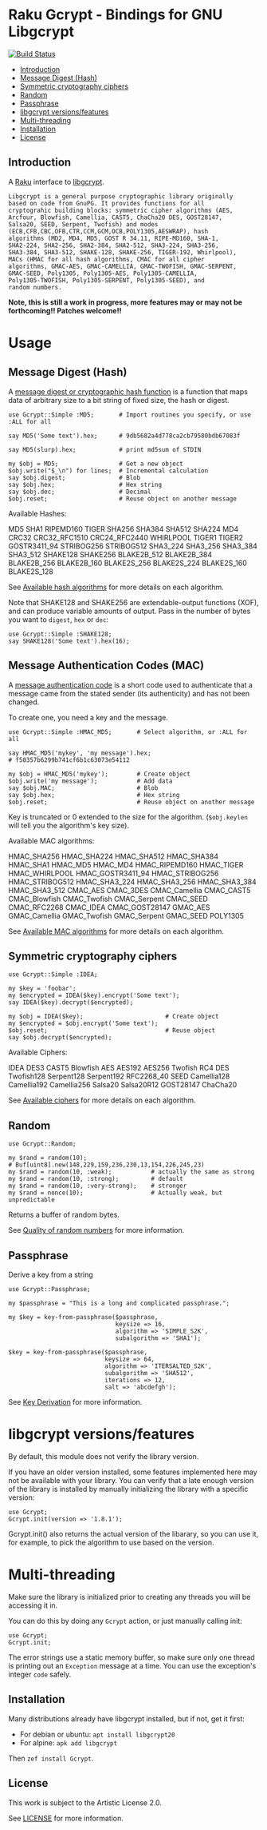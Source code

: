 # Raku Gcrypt - Bindings for GNU Libgcrypt

[![Build Status](https://travis-ci.org/CurtTilmes/raku-libgcrypt.svg)](https://travis-ci.org/CurtTilmes/raku-libgcrypt)

* [Introduction](#introduction)
* [Message Digest (Hash)](#message-digest-hash)
* [Symmetric cryptography ciphers](#symmetric-cryptography-ciphers)
* [Random](#random)
* [Passphrase](#passphrase)
* [libgcrypt versions/features](#libgcrypt-versionsfeatures)
* [Multi-threading](#multi-threading)
* [Installation](#installation)
* [License](#license)

## Introduction

A [Raku](https://raku.org/) interface to
[libgcrypt](https://gnupg.org/software/libgcrypt/).

    Libgcrypt is a general purpose cryptographic library originally
    based on code from GnuPG. It provides functions for all
    cryptograhic building blocks: symmetric cipher algorithms (AES,
    Arcfour, Blowfish, Camellia, CAST5, ChaCha20 DES, GOST28147,
    Salsa20, SEED, Serpent, Twofish) and modes
    (ECB,CFB,CBC,OFB,CTR,CCM,GCM,OCB,POLY1305,AESWRAP), hash
    algorithms (MD2, MD4, MD5, GOST R 34.11, RIPE-MD160, SHA-1,
    SHA2-224, SHA2-256, SHA2-384, SHA2-512, SHA3-224, SHA3-256,
    SHA3-384, SHA3-512, SHAKE-128, SHAKE-256, TIGER-192, Whirlpool),
    MACs (HMAC for all hash algorithms, CMAC for all cipher
    algorithms, GMAC-AES, GMAC-CAMELLIA, GMAC-TWOFISH, GMAC-SERPENT,
    GMAC-SEED, Poly1305, Poly1305-AES, Poly1305-CAMELLIA,
    Poly1305-TWOFISH, Poly1305-SERPENT, Poly1305-SEED), and
    random numbers.

**Note, this is still a work in progress, more features may or may not
  be forthcoming!!  Patches welcome!!**

# Usage

## Message Digest (Hash)

A [message digest or cryptographic hash
function](https://en.wikipedia.org/wiki/Cryptographic_hash_function)
is a function that maps data of arbitrary size to a bit string of
fixed size, the hash or digest.

```
use Gcrypt::Simple :MD5;       # Import routines you specify, or use :ALL for all

say MD5('Some text').hex;      # 9db5682a4d778ca2cb79580bdb67083f

say MD5(slurp).hex;            # print md5sum of STDIN

my $obj = MD5;                 # Get a new object
$obj.write("$_\n") for lines;  # Incremental calculation
say $obj.digest;               # Blob
say $obj.hex;                  # Hex string
say $obj.dec;                  # Decimal
$obj.reset;                    # Reuse object on another message
```

Available Hashes:

MD5 SHA1 RIPEMD160 TIGER SHA256 SHA384 SHA512 SHA224 MD4 CRC32
CRC32_RFC1510 CRC24_RFC2440 WHIRLPOOL TIGER1 TIGER2 GOSTR3411_94
STRIBOG256 STRIBOG512 SHA3_224 SHA3_256 SHA3_384 SHA3_512 SHAKE128
SHAKE256 BLAKE2B_512 BLAKE2B_384 BLAKE2B_256 BLAKE2B_160 BLAKE2S_256
BLAKE2S_224 BLAKE2S_160 BLAKE2S_128

See [Available hash algorithms](https://gnupg.org/documentation/manuals/gcrypt/Available-hash-algorithms.html) for more details on each algorithm.

Note that SHAKE128 and SHAKE256 are extendable-output functions (XOF),
and can produce variable amounts of output.  Pass in the number of
bytes you want to `digest`, `hex` or `dec`:
```
use Gcrypt::Simple :SHAKE128;
say SHAKE128('Some text').hex(16);
```

## Message Authentication Codes (MAC)

A [message authentication
code](https://en.wikipedia.org/wiki/Message_authentication_code) is a
short code used to authenticate that a message came from the stated
sender (its authenticity) and has not been changed.

To create one, you need a key and the message.

```
use Gcrypt::Simple :HMAC_MD5;       # Select algorithm, or :ALL for all

say HMAC_MD5('mykey', 'my message').hex;
# f50357b6299b741cf6b1c63073e54112

my $obj = HMAC_MD5('mykey');        # Create object
$obj.write('my message');           # Add data
say $obj.MAC;                       # Blob
say $obj.hex;                       # Hex string
$obj.reset;                         # Reuse object on another message
```

Key is truncated or 0 extended to the size for the algorithm.
(`$obj.keylen` will tell you the algorithm's key size).

Available MAC algorithms:

HMAC_SHA256 HMAC_SHA224 HMAC_SHA512 HMAC_SHA384 HMAC_SHA1 HMAC_MD5
HMAC_MD4 HMAC_RIPEMD160 HMAC_TIGER HMAC_WHIRLPOOL HMAC_GOSTR3411_94
HMAC_STRIBOG256 HMAC_STRIBOG512 HMAC_SHA3_224 HMAC_SHA3_256
HMAC_SHA3_384 HMAC_SHA3_512 CMAC_AES CMAC_3DES CMAC_Camellia
CMAC_CAST5 CMAC_Blowfish CMAC_Twofish CMAC_Serpent CMAC_SEED
CMAC_RFC2268 CMAC_IDEA CMAC_GOST28147 GMAC_AES GMAC_Camellia
GMAC_Twofish GMAC_Serpent GMAC_SEED POLY1305

See [Available MAC algorithms](https://gnupg.org/documentation/manuals/gcrypt/Available-MAC-algorithms.html) for more details on each algorithm.

## Symmetric cryptography ciphers
```
use Gcrypt::Simple :IDEA;

my $key = 'foobar';
my $encrypted = IDEA($key).encrypt('Some text');
say IDEA($key).decrypt($encrypted);

my $obj = IDEA($key);                       # Create object
my $encrypted = $obj.encrypt('Some text');
$obj.reset;                                 # Reuse object
say $obj.decrypt($encrypted);
```

Available Ciphers:

IDEA DES3 CAST5 Blowfish AES AES192 AES256
Twofish RC4 DES Twofish128 Serpent128 Serpent192
RFC2268_40 SEED Camellia128 Camellia192 Camellia256
Salsa20 Salsa20R12 GOST28147 ChaCha20

See [Available ciphers](https://gnupg.org/documentation/manuals/gcrypt/Available-ciphers.html) for more details on each algorithm.

## Random
```
use Gcrypt::Random;

my $rand = random(10);
# Buf[uint8].new(148,229,159,236,230,13,154,226,245,23)
my $rand = random(10, :weak);           # actually the same as strong
my $rand = random(10, :strong);         # default
my $rand = random(10, :very-strong);    # stronger
my $rand = nonce(10);                   # Actually weak, but unpredictable
```

Returns a buffer of random bytes.

See [Quality of random numbers](https://gnupg.org/documentation/manuals/gcrypt/Quality-of-random-numbers.html) for more information.

## Passphrase

Derive a key from a string

```
use Gcrypt::Passphrase;

my $passphrase = "This is a long and complicated passphrase.";

my $key = key-from-passphrase($passphrase,
                              keysize => 16,
                              algorithm => 'SIMPLE_S2K',
                              subalgorithm => 'SHA1');

$key = key-from-passphrase($passphrase,
                           keysize => 64,
                           algorithm => 'ITERSALTED_S2K',
                           subalgorithm => 'SHA512',
                           iterations => 12,
                           salt => 'abcdefgh');

```
See [Key Derivation](https://gnupg.org/documentation/manuals/gcrypt/Key-Derivation.html) for more information.

# libgcrypt versions/features

By default, this module does not verify the library version.

If you have an older version installed, some features implemented here
may not be available with your library.  You can verify that a late enough
version of the library is installed by manually initializing the library
with a specific version:

```
use Gcrypt;
Gcrypt.init(version => '1.8.1');
```

Gcrypt.init() also returns the actual version of the libarary, so you
can use it, for example, to pick the algorithm to use based on the
version.

# Multi-threading

Make sure the library is initialized prior to creating any threads you
will be accessing it in.

You can do this by doing any `Gcrypt` action, or just manually calling
init:
```
use Gcrypt;
Gcrypt.init;
```

The error strings use a static memory buffer, so make sure only one
thread is printing out an `Exception` message at a time.  You can use
the exception's integer `code` safely.

## Installation

Many distributions already have libgcrypt installed, but if not, get it
first:
* For debian or ubuntu: `apt install libgcrypt20`
* For alpine: `apk add libgcrypt`

Then `zef install Gcrypt`.

## License

This work is subject to the Artistic License 2.0.

See [LICENSE](LICENSE) for more information.
